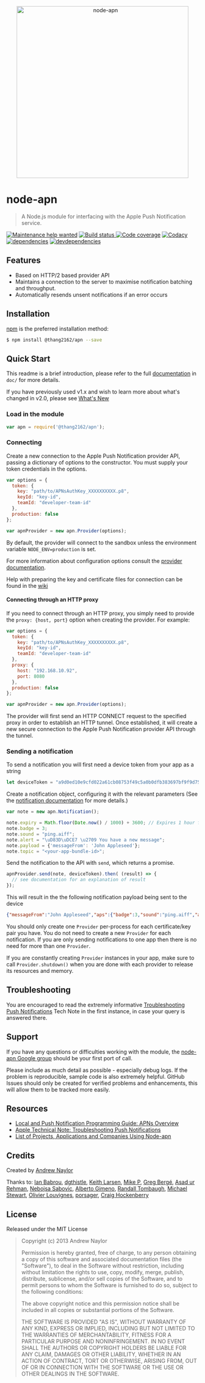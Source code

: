 [<p align="center"><img src="doc/logo.png" alt="node-apn" width="450" height="auto"></p>][node-apn]

node-apn
========

> A Node.js module for interfacing with the Apple Push Notification service.

[![Maintenance help wanted](https://img.shields.io/badge/maintenance-help%20wanted-red.svg)](https://github.com/node-apn/node-apn/issues/436)
[![Build status][ci-image] ][ci-url]
[![Code coverage][coverage-image]][coverage-url]
[![Codacy][codacy-image]][codacy-url]
[![dependencies][dependencies-image]][dependencies-url]
[![devdependencies][devdependencies-image]][devdependencies-url]

[logo]:doc/logo.png
[npm-image]:https://nodei.co/npm/apn.png?downloads=true
[npm-url]:https://npmjs.com/package/apn
[ci-image]:https://api.travis-ci.org/node-apn/node-apn.svg
[ci-url]:https://travis-ci.org/node-apn/node-apn
[coverage-image]:https://coveralls.io/repos/argon/node-apn/badge.svg?branch=develop
[coverage-url]:https://coveralls.io/r/argon/node-apn
[codacy-image]:https://www.codacy.com/project/badge/e7735fbe0db244f3b310657d0dabaa11
[codacy-url]:https://www.codacy.com/public/argon/node-apn

[dependencies-image]:https://david-dm.org/node-apn/node-apn/status.svg
[dependencies-url]:https://david-dm.org/node-apn/node-apn
[devdependencies-image]:https://david-dm.org/node-apn/node-apn/dev-status.svg
[devdependencies-url]:https://david-dm.org/node-apn/node-apn?type=dev

## Features

- Based on HTTP/2 based provider API
- Maintains a connection to the server to maximise notification batching and throughput.
- Automatically resends unsent notifications if an error occurs

## Installation

[npm][] is the preferred installation method:

```bash
$ npm install @thang2162/apn --save
```

## Quick Start

This readme is a brief introduction, please refer to the full [documentation](doc/apn.markdown) in `doc/` for more details.

If you have previously used v1.x and wish to learn more about what's changed in v2.0, please see [What's New](doc/whats-new.markdown)

### Load in the module

```javascript
var apn = require('@thang2162/apn');
```

### Connecting
Create a new connection to the Apple Push Notification provider API, passing a dictionary of options to the constructor. You must supply your token credentials in the options.

```javascript
var options = {
  token: {
    key: "path/to/APNsAuthKey_XXXXXXXXXX.p8",
    keyId: "key-id",
    teamId: "developer-team-id"
  },
  production: false
};

var apnProvider = new apn.Provider(options);
```

By default, the provider will connect to the sandbox unless the environment variable `NODE_ENV=production` is set.

For more information about configuration options consult the [provider documentation](doc/provider.markdown).

Help with preparing the key and certificate files for connection can be found in the [wiki][certificateWiki]

#### Connecting through an HTTP proxy

If you need to connect through an HTTP proxy, you simply need to provide the `proxy: {host, port}` option when creating the provider. For example:

```javascript
var options = {
  token: {
    key: "path/to/APNsAuthKey_XXXXXXXXXX.p8",
    keyId: "key-id",
    teamId: "developer-team-id"
  },
  proxy: {
    host: "192.168.10.92",
    port: 8080
  },
  production: false
};

var apnProvider = new apn.Provider(options);
```

The provider will first send an HTTP CONNECT request to the specified proxy in order to establish an HTTP tunnel. Once established, it will create a new secure connection to the Apple Push Notification provider API through the tunnel.

### Sending a notification
To send a notification you will first need a device token from your app as a string

```javascript
let deviceToken = "a9d0ed10e9cfd022a61cb08753f49c5a0b0dfb383697bf9f9d750a1003da19c7"
```

Create a notification object, configuring it with the relevant parameters (See the [notification documentation](doc/notification.markdown) for more details.)

```javascript
var note = new apn.Notification();

note.expiry = Math.floor(Date.now() / 1000) + 3600; // Expires 1 hour from now.
note.badge = 3;
note.sound = "ping.aiff";
note.alert = "\uD83D\uDCE7 \u2709 You have a new message";
note.payload = {'messageFrom': 'John Appleseed'};
note.topic = "<your-app-bundle-id>";
```

Send the notification to the API with `send`, which returns a promise.

```javascript
apnProvider.send(note, deviceToken).then( (result) => {
  // see documentation for an explanation of result
});
```

This will result in the the following notification payload being sent to the device

```json
{"messageFrom":"John Appleseed","aps":{"badge":3,"sound":"ping.aiff","alert":"\uD83D\uDCE7 \u2709 You have a new message"}}
```

You should only create one `Provider` per-process for each certificate/key pair you have. You do not need to create a new `Provider` for each notification. If you are only sending notifications to one app then there is no need for more than one `Provider`.

If you are constantly creating `Provider` instances in your app, make sure to call `Provider.shutdown()` when you are done with each provider to release its resources and memory.

## Troubleshooting

You are encouraged to read the extremely informative [Troubleshooting Push Notifications][tn2265] Tech Note in the first instance, in case your query is answered there.

## Support

If you have any questions or difficulties working with the module, the [node-apn Google group][googlegroup] should be your first port of call.

Please include as much detail as possible - especially debug logs. If the problem is reproducible, sample code is also extremely helpful. GitHub Issues should only be created for verified problems and enhancements, this will allow them to be tracked more easily.

## Resources

* [Local and Push Notification Programming Guide: APNs Overview][pl]
* [Apple Technical Note: Troubleshooting Push Notifications][tn2265]
* [List of Projects, Applications and Companies Using Node-apn][pacapn]

## Credits

Created by [Andrew Naylor][argon]

Thanks to: [Ian Babrou][bobrik], [dgthistle][dgthistle], [Keith Larsen][keithnlarsen], [Mike P][mypark], [Greg Bergé][neoziro], [Asad ur Rehman][AsadR], [Nebojsa Sabovic][nsabovic], [Alberto Gimeno][gimenete], [Randall Tombaugh][rwtombaugh], [Michael Stewart][thegreatmichael], [Olivier Louvignes][mgcrea], [porsager][porsager], [Craig Hockenberry][chockenberry]

## License

Released under the MIT License

> Copyright (c) 2013 Andrew Naylor
>
> Permission is hereby granted, free of charge, to any person obtaining a copy
> of this software and associated documentation files (the "Software"), to deal
> in the Software without restriction, including without limitation the rights
> to use, copy, modify, merge, publish, distribute, sublicense, and/or sell
> copies of the Software, and to permit persons to whom the Software is
> furnished to do so, subject to the following conditions:
>
> The above copyright notice and this permission notice shall be included in
> all copies or substantial portions of the Software.
>
> THE SOFTWARE IS PROVIDED "AS IS", WITHOUT WARRANTY OF ANY KIND, EXPRESS OR IMPLIED, INCLUDING BUT NOT LIMITED TO THE WARRANTIES OF MERCHANTABILITY, FITNESS FOR A PARTICULAR PURPOSE AND NONINFRINGEMENT. IN NO EVENT SHALL THE AUTHORS OR COPYRIGHT HOLDERS BE LIABLE FOR ANY CLAIM, DAMAGES OR OTHER LIABILITY, WHETHER IN AN ACTION OF CONTRACT, TORT OR OTHERWISE, ARISING FROM, OUT OF OR IN CONNECTION WITH THE SOFTWARE OR THE USE OR OTHER DEALINGS IN THE SOFTWARE.

[npm]: https://npmjs.org
[node-apn]: https://github.com/node-apn/node-apn
[certificateWiki]:https://github.com/node-apn/node-apn/wiki/Preparing-Certificates "Preparing Certificates"
[pl]: https://developer.apple.com/library/content/documentation/NetworkingInternet/Conceptual/RemoteNotificationsPG/APNSOverview.html "Local and Push Notification Programming Guide: APNs Overview"
[tn2265]: http://developer.apple.com/library/ios/#technotes/tn2265/_index.html "Troubleshooting Push Notifications"
[googlegroup]:https://groups.google.com/group/node-apn "node-apn Google Group"
[pacapn]:https://github.com/node-apn/node-apn/wiki/Projects,-Applications,-and-Companies-Using-Node-apn "List of Projects, Applications and Companies Using node-apn"
[argon]: https://github.com/argon
[bobrik]: https://github.com/bobrik
[dgthistle]: https://github.com/dgthistle
[keithnlarsen]: https://github.com/keithnlarsen
[mypark]: https://github.com/mypark
[neoziro]: https://github.com/neoziro
[AsadR]: https://github.com/AsadR
[nsabovic]: https://github.com/nsabovic
[gimenete]: https://github.com/gimenete
[rwtombaugh]: https://github.com/rwtombaugh
[thegreatmichael]: https://github.com/thegreatmichael
[mgcrea]: https://github.com/mgcrea
[porsager]: https://github.com/porsager
[chockenberry]: https://github.com/chockenberry
